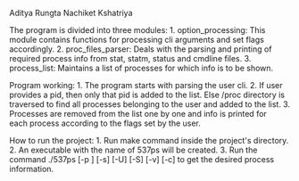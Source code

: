 Aditya Rungta
Nachiket Kshatriya

The program is divided into three modules:
    1. option_processing: This module contains functions for processing cli arguments and set flags accordingly.
    2. proc_files_parser: Deals with the parsing and printing of required process info from stat, statm, status and 					cmdline files.
    3. process_list: Maintains a list of processes for which info is to be
                        shown.

Program working:
    1. The program starts with parsing the user cli.
    2. If user provides a pid, then only that pid is added to the list. Else
        /proc directory is traversed to find all processes belonging to the user
        and added to the list.
    3. Processes are removed from the list one by one and info is printed for   
        each process according to the flags set by the user.

How to run the project:
	1. Run make command inside the project's directory.
	2. An executable with the name of 537ps will be created.
	3. Run the command ./537ps [-p <pid>] [-s] [-U] [-S] [-v] [-c] to get the desired process information.
        
    
